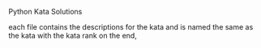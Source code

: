 
Python Kata Solutions

each file contains the descriptions for the kata and is named the same as the kata with the kata rank on the end,


